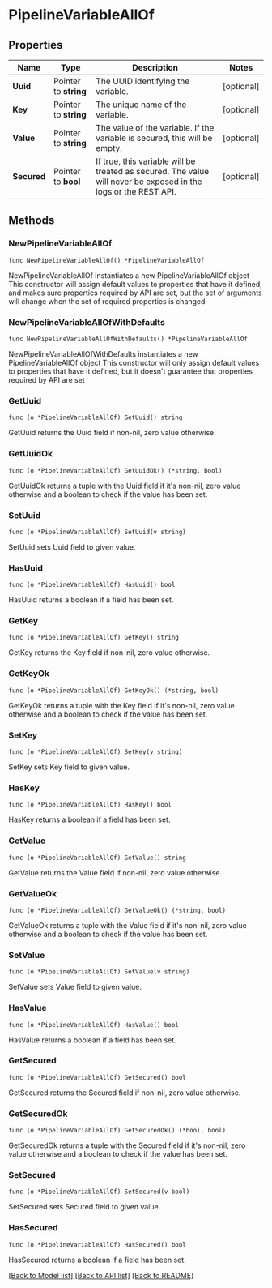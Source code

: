 # PipelineVariableAllOf

## Properties

Name | Type | Description | Notes
------------ | ------------- | ------------- | -------------
**Uuid** | Pointer to **string** | The UUID identifying the variable. | [optional] 
**Key** | Pointer to **string** | The unique name of the variable. | [optional] 
**Value** | Pointer to **string** | The value of the variable. If the variable is secured, this will be empty. | [optional] 
**Secured** | Pointer to **bool** | If true, this variable will be treated as secured. The value will never be exposed in the logs or the REST API. | [optional] 

## Methods

### NewPipelineVariableAllOf

`func NewPipelineVariableAllOf() *PipelineVariableAllOf`

NewPipelineVariableAllOf instantiates a new PipelineVariableAllOf object
This constructor will assign default values to properties that have it defined,
and makes sure properties required by API are set, but the set of arguments
will change when the set of required properties is changed

### NewPipelineVariableAllOfWithDefaults

`func NewPipelineVariableAllOfWithDefaults() *PipelineVariableAllOf`

NewPipelineVariableAllOfWithDefaults instantiates a new PipelineVariableAllOf object
This constructor will only assign default values to properties that have it defined,
but it doesn't guarantee that properties required by API are set

### GetUuid

`func (o *PipelineVariableAllOf) GetUuid() string`

GetUuid returns the Uuid field if non-nil, zero value otherwise.

### GetUuidOk

`func (o *PipelineVariableAllOf) GetUuidOk() (*string, bool)`

GetUuidOk returns a tuple with the Uuid field if it's non-nil, zero value otherwise
and a boolean to check if the value has been set.

### SetUuid

`func (o *PipelineVariableAllOf) SetUuid(v string)`

SetUuid sets Uuid field to given value.

### HasUuid

`func (o *PipelineVariableAllOf) HasUuid() bool`

HasUuid returns a boolean if a field has been set.

### GetKey

`func (o *PipelineVariableAllOf) GetKey() string`

GetKey returns the Key field if non-nil, zero value otherwise.

### GetKeyOk

`func (o *PipelineVariableAllOf) GetKeyOk() (*string, bool)`

GetKeyOk returns a tuple with the Key field if it's non-nil, zero value otherwise
and a boolean to check if the value has been set.

### SetKey

`func (o *PipelineVariableAllOf) SetKey(v string)`

SetKey sets Key field to given value.

### HasKey

`func (o *PipelineVariableAllOf) HasKey() bool`

HasKey returns a boolean if a field has been set.

### GetValue

`func (o *PipelineVariableAllOf) GetValue() string`

GetValue returns the Value field if non-nil, zero value otherwise.

### GetValueOk

`func (o *PipelineVariableAllOf) GetValueOk() (*string, bool)`

GetValueOk returns a tuple with the Value field if it's non-nil, zero value otherwise
and a boolean to check if the value has been set.

### SetValue

`func (o *PipelineVariableAllOf) SetValue(v string)`

SetValue sets Value field to given value.

### HasValue

`func (o *PipelineVariableAllOf) HasValue() bool`

HasValue returns a boolean if a field has been set.

### GetSecured

`func (o *PipelineVariableAllOf) GetSecured() bool`

GetSecured returns the Secured field if non-nil, zero value otherwise.

### GetSecuredOk

`func (o *PipelineVariableAllOf) GetSecuredOk() (*bool, bool)`

GetSecuredOk returns a tuple with the Secured field if it's non-nil, zero value otherwise
and a boolean to check if the value has been set.

### SetSecured

`func (o *PipelineVariableAllOf) SetSecured(v bool)`

SetSecured sets Secured field to given value.

### HasSecured

`func (o *PipelineVariableAllOf) HasSecured() bool`

HasSecured returns a boolean if a field has been set.


[[Back to Model list]](../README.md#documentation-for-models) [[Back to API list]](../README.md#documentation-for-api-endpoints) [[Back to README]](../README.md)


